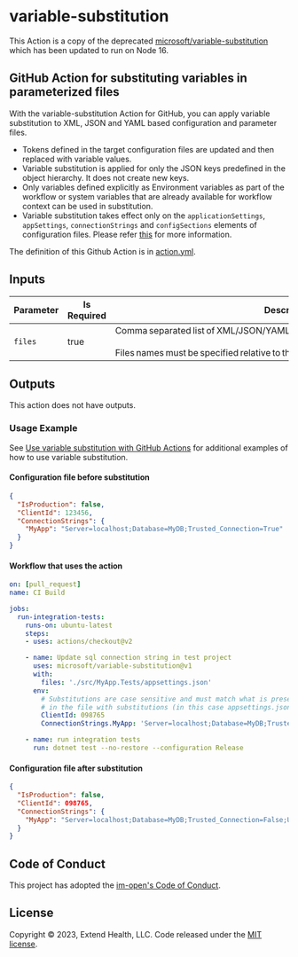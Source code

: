 # variable-substitution

This Action is a copy of the deprecated [microsoft/variable-substitution] which has been updated to run on Node 16.

## GitHub Action for substituting variables in parameterized files

With the variable-substitution Action for GitHub, you can apply variable substitution to XML, JSON and YAML based configuration and parameter files.

- Tokens defined in the target configuration files are updated and then replaced with variable values.
- Variable substitution is applied for only the JSON keys predefined in the object hierarchy. It does not create new keys.
- Only variables defined explicitly as Environment variables as part of the workflow or system variables that are already available for workflow context can be used in substitution.
- Variable substitution takes effect only on the `applicationSettings`, `appSettings`, `connectionStrings` and `configSections` elements of configuration files. Please refer [this](https://docs.microsoft.com/en-us/azure/devops/pipelines/tasks/transforms-variable-substitution?view=azure-devops&tabs=Classic#xml-variable-substitution) for more information.

The definition of this Github Action is in [action.yml](https://github.com/im-open/variable-substitution/blob/master/action.yml).

## Inputs

| Parameter | Is Required | Description                                                                                                                                   |
|-----------|-------------|-----------------------------------------------------------------------------------------------------------------------------------------------|
| `files`   | true        | Comma separated list of XML/JSON/YAML files in which tokens are to be substituted. <br/><br/>Files names must be specified relative to the folder-path. |

## Outputs

This action does not have outputs.

### Usage Example

See [Use variable substitution with GitHub Actions](https://docs.microsoft.com/en-us/azure/developer/github/github-variable-substitution) for additional examples of how to use variable substitution.

#### Configuration file before substitution

```json
{
  "IsProduction": false,
  "ClientId": 123456,
  "ConnectionStrings": {
    "MyApp": "Server=localhost;Database=MyDB;Trusted_Connection=True"
  }
}
```

#### Workflow that uses the action

```yaml
on: [pull_request]
name: CI Build

jobs:
  run-integration-tests:
    runs-on: ubuntu-latest
    steps:
    - uses: actions/checkout@v2

    - name: Update sql connection string in test project
      uses: microsoft/variable-substitution@v1
      with:
        files: './src/MyApp.Tests/appsettings.json'
      env:
        # Substitutions are case sensitive and must match what is present
        # in the file with substitutions (in this case appsettings.json)
        ClientId: 098765
        ConnectionStrings.MyApp: 'Server=localhost;Database=MyDB;Trusted_Connection=False;User ID=SA;Password=Abc123!'

    - name: run integration tests
      run: dotnet test --no-restore --configuration Release
 ```

#### Configuration file after substitution

```json
{
  "IsProduction": false,
  "ClientId": 098765,
  "ConnectionStrings": {
    "MyApp": "Server=localhost;Database=MyDB;Trusted_Connection=False;User ID=SA;Password=Abc123!"
  }
}
```

## Code of Conduct

This project has adopted the [im-open's Code of Conduct](https://github.com/im-open/.github/blob/main/CODE_OF_CONDUCT.md).

## License

Copyright &copy; 2023, Extend Health, LLC. Code released under the [MIT license](LICENSE).

[microsoft/variable-substitution]: https://github.com/microsoft/variable-substitution
